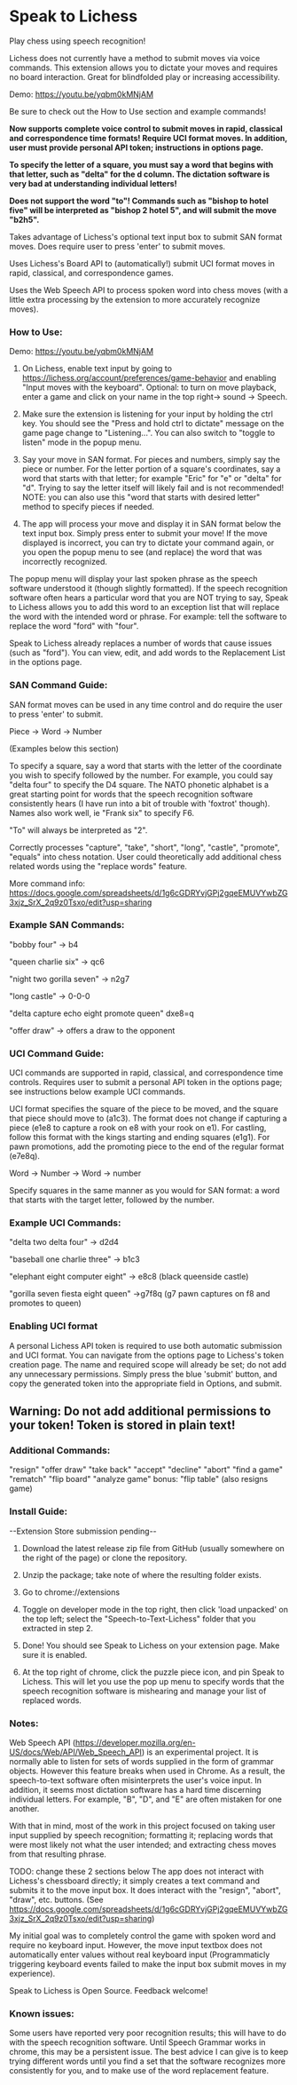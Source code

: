 # Speak to Lichess

Play chess using speech recognition!

Lichess does not currently have a method to submit moves via voice commands. This extension allows you to dictate your moves and requires no board interaction. Great for blindfolded play or increasing accessibility. 

Demo: https://youtu.be/yqbm0kMNjAM

Be sure to check out the How to Use section and example commands!

**Now supports complete voice control to submit moves in rapid, classical and correspondence time formats! Require UCI format moves. In addition, user must provide personal API token; instructions in options page.**

**To specify the letter of a square, you must say a word that begins with that letter, such as "delta" for the d column. The dictation software is very bad at understanding individual letters!**

**Does not support the word "to"! Commands such as "bishop to hotel five" will be interpreted as "bishop 2 hotel 5", and will submit the move "b2h5".**

Takes advantage of Lichess's optional text input box to submit SAN format moves. Does require user to press 'enter' to submit moves.

Uses Lichess's Board API to (automatically!) submit UCI format moves in rapid, classical, and correspondence games. 

Uses the Web Speech API to process spoken word into chess moves (with a little extra processing by the extension to more accurately recognize moves).


### How to Use:

Demo: https://youtu.be/yqbm0kMNjAM

1. On Lichess, enable text input by going to https://lichess.org/account/preferences/game-behavior and enabling "Input moves with the keyboard". Optional: to turn on move playback, enter a game and click on your name in the top right-> sound -> Speech.

2. Make sure the extension is listening for your input by holding the ctrl key. You should see the "Press and hold ctrl to dictate" message on the game page change to "Listening...". You can also switch to "toggle to listen" mode in the popup menu.

3. Say your move in SAN format. For pieces and numbers, simply say the piece or number. For the letter portion of a square's coordinates, say a word that starts with that letter; for example "Eric" for "e" or "delta" for "d". Trying to say the letter itself will likely fail and is not recommended! NOTE: you can also use this "word that starts with desired letter" method to specify pieces if needed.

4. The app will process your move and display it in SAN format below the text input box. Simply press enter to submit your move! If the move displayed is incorrect, you can try to dictate your command again, or you open the popup menu to see (and replace) the word that was incorrectly recognized. 

The popup menu will display your last spoken phrase as the speech software understood it (though slightly formatted). If the speech recognition software often hears a particular word that you are NOT trying to say, Speak to Lichess allows you to add this word to an exception list that will replace the word with the intended word or phrase. For example: tell the software to replace the word "ford" with "four". 

Speak to Lichess already replaces a number of words that cause issues (such as "ford"). You can view, edit, and add words to the Replacement List in the options page.

### SAN Command Guide:

SAN format moves can be used in any time control and do require the user to press 'enter' to submit.

Piece -> Word -> Number 

(Examples below this section)

To specify a square, say a word that starts with the letter of the coordinate you wish to specify followed by the number. For example, you could say "delta four" to specify the D4 square. The NATO phonetic alphabet is a great starting point for words that the speech recognition software consistently hears (I have run into a bit of trouble with 'foxtrot' though). Names also work well, ie "Frank six" to specify F6. 

"To" will always be interpreted as "2".

Correctly processes "capture", "take", "short", "long", "castle", "promote", "equals" into chess notation. User could theoretically add additional chess related words using the "replace words" feature.

More command info:
https://docs.google.com/spreadsheets/d/1g6cGDRYvjGPj2gqeEMUVYwbZG3xjz_SrX_2q9z0Tsxo/edit?usp=sharing

### Example SAN Commands:

"bobby four" -> b4

"queen charlie six" -> qc6

"night two gorilla seven" -> n2g7

"long castle" -> 0-0-0

"delta capture echo eight promote queen" dxe8=q

"offer draw" -> offers a draw to the opponent

### UCI Command Guide:

UCI commands are supported in rapid, classical, and correspondence time controls. Requires user to submit a personal API token in the options page; see instructions below example UCI commands.

UCI format specifies the square of the piece to be moved, and the square that piece should move to (a1c3). The format does not change if capturing a piece (e1e8 to capture a rook on e8 with your rook on e1). For castling, follow this format with the kings starting and ending squares (e1g1). For pawn promotions, add the promoting piece to the end of the regular format (e7e8q).

Word -> Number -> Word -> number

Specify squares in the same manner as you would for SAN format: a word that starts with the target letter, followed by the number. 

### Example UCI Commands:

"delta two delta four" -> d2d4

"baseball one charlie three" -> b1c3

"elephant eight computer eight" -> e8c8 (black queenside castle)

"gorilla seven fiesta eight queen" ->g7f8q (g7 pawn captures on f8 and promotes to queen)

### Enabling UCI format

A personal Lichess API token is required to use both automatic submission and UCI format. You can navigate from the options page to Lichess's token creation page. The name and required scope will already be set; do not add any unnecessary permissions. Simply press the blue 'submit' button, and copy the generated token into the appropriate field in Options, and submit.

## Warning: Do not add additional permissions to your token! Token is stored in plain text!

### Additional Commands:

"resign"
"offer draw"
"take back"
"accept"
"decline"
"abort"
"find a game"
"rematch"
"flip board"
"analyze game"
bonus: "flip table" (also resigns game)

### Install Guide:

--Extension Store submission pending--

1. Download the latest release zip file from GitHub (usually somewhere on the right of the page) or clone the repository. 

2. Unzip the package; take note of where the resulting folder exists. 

3. Go to chrome://extensions 

4. Toggle on developer mode in the top right, then click 'load unpacked' on the top left; select the "Speech-to-Text-Lichess" folder that you extracted in step 2.

5. Done! You should see Speak to Lichess on your extension page. Make sure it is enabled.

6. At the top right of chrome, click the puzzle piece icon, and pin Speak to Lichess. This will let you use the pop up menu to specify words that the speech recognition software is mishearing and manage your list of replaced words. 

### Notes:

Web Speech API (https://developer.mozilla.org/en-US/docs/Web/API/Web_Speech_API) is an experimental project. It is normally able to listen for sets of words supplied in the form of grammar objects. However this feature breaks when used in Chrome. As a result, the speech-to-text software often misinterprets the user's voice input. In addition, it seems most dictation software has a hard time discerning individual letters. For example, "B", "D", and "E" are often mistaken for one another. 

With that in mind, most of the work in this project focused on taking user input supplied by speech recognition; formatting it; replacing words that were most likely not what the user intended; and extracting chess moves from that resulting phrase.

TODO: change these 2 sections below
The app does not interact with Lichess's chessboard directly; it simply creates a text command and submits it to the move input box. It does interact with the "resign", "abort", "draw", etc. buttons. (See https://docs.google.com/spreadsheets/d/1g6cGDRYvjGPj2gqeEMUVYwbZG3xjz_SrX_2q9z0Tsxo/edit?usp=sharing)

My initial goal was to completely control the game with spoken word and require no keyboard input. However, the move input textbox does not automatically enter values without real keyboard input (Programmaticly triggering keyboard events failed to make the input box submit moves in my experience).

Speak to Lichess is Open Source. Feedback welcome!

### Known issues:

Some users have reported very poor recognition results; this will have to do with the speech recognition software. Until Speech Grammar works in chrome, this may be a persistent issue. The best advice I can give is to keep trying different words until you find a set that the software recognizes more consistently for you, and to make use of the word replacement feature. 